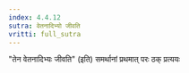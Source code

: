```yaml
---
index: 4.4.12
sutra: वेतनादिभ्यो जीवति
vritti: full_sutra
---
```


"तेन वेतनादिभ्यः जीवति" (इति) समर्थानां प्रथमात् परः ठक् प्रत्ययः 